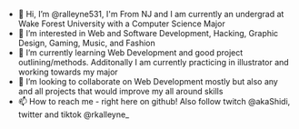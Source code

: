 - 👋 Hi, I’m @ralleyne531, I'm From NJ and I am currently an undergrad at Wake Forest University with a Computer Science Major
- 👀 I’m interested in Web and Software Development, Hacking, Graphic Design, Gaming, Music, and Fashion
- 🌱 I’m currently learning Web Development and good project outlining/methods. Additonally I am currently practicing in illustrator and working towards my major
- 💞️ I’m looking to collaborate on Web Development mostly but also any and all projects that would improve my all around skills
- 📫 How to reach me - right here on github! Also follow twitch @akaShidi, twitter and tiktok @rkalleyne_

<!---
ralleyne531/ralleyne531 is a ✨ special ✨ repository because its `README.md` (this file) appears on your GitHub profile.
You can click the Preview link to take a look at your changes.
--->
